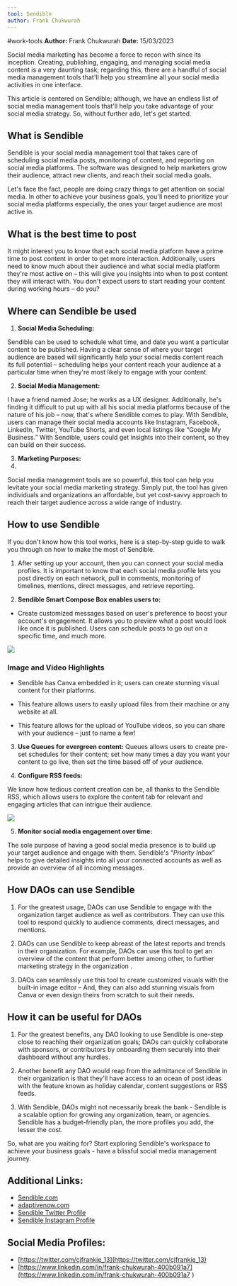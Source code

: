 ```yaml
---
tool: Sendible
author: Frank Chukwurah
---
```

#work-tools
**Author:** Frank Chukwurah 
**Date:** 15/03/2023

Social media marketing has become a force to recon with since its inception. Creating, publishing, engaging, and managing social media content is a very daunting task; regarding this, there are a handful of social media management tools that'll help you streamline all your social media activities in one interface. 

This article is centered on Sendible; although, we have an endless list of social media management tools that'll help you take advantage of your social media strategy. So, without further ado, let's get started. 

## What is Sendible

Sendible is your social media management tool that takes care of scheduling social media posts, monitoring of content, and reporting on social media platforms. The software was designed to help marketers grow their audience, attract new clients, and reach their social media goals. 

Let's face the fact, people are doing crazy things to get attention on social media. In other to achieve your business goals, you'll need to prioritize your social media platforms especially, the ones your target audience are most active in.

## What is the best time to post

It might interest you to know that each social media platform have a prime time 
to post content in order to get more interaction. Additionally, users need to know much about their audience and what social media platform they're most active on – this will give you insights into when to post content they will interact with. You don't expect users to start reading your content during working hours – do you?

## Where can Sendible be used

1. **Social Media Scheduling:**

Sendible can be used to schedule what time, and date you want a particular content to be published. Having a clear sense of where your target audience are based will significantly help your social media content reach its full potential – scheduling helps your content reach your audience at a particular time when they're most likely to engage with your content.

2. **Social Media Management:**

I have a friend named Jose; he works as a UX designer. Additionally, he's finding it difficult to put up with all his social media platforms because of the nature of his job – now, that's where Sendible comes to play. With Sendible, users can manage their social media accounts like Instagram, Facebook, LinkedIn, Twitter, YouTube Shorts, and even local listings like “Google My Business.” With Sendible, users could get insights into their content, so they can build on their success.

3. **Marketing Purposes:**
4. 
Social media management tools are so powerful, this tool can help you levitate your social media marketing strategy. Simply put, the tool has given individuals and organizations an affordable, but yet cost-savvy approach to reach their target audience across a wide range of industry.

## How to use Sendible

If you don't know how this tool works, here is a step-by-step guide to walk you through on how to make the most of Sendible. 

1. After setting up your account, then you can connect your social media profiles. It is important to know that each social media profile lets you post directly on each network, pull in comments, monitoring of timelines, mentions, direct messages, and retrieve reporting. 

2. **Sendible Smart Compose Box enables users to:**
*  Create customized messages based on user's  preference to boost your account's engagement. It allows you to preview what a post would look like once it is published. Users can schedule posts to go out on a specific time, and much more. 

![](https://i.imgur.com/m0A9uBO.jpg)

### Image and Video Highlights

* Sendible has Canva embedded in it; users can create stunning visual content for their platforms.

* This feature allows users to easily upload files from their machine or any website at all.

* This feature allows for the upload of YouTube videos, so you can share with your audience – just to name a few!

3. **Use Queues for evergreen content:**
Queues allows users to create pre-set schedules for their content; set how many times a day you want your content to go live, then set the time based off of your audience. 

4. **Configure RSS feeds:**

We know how tedious content creation can be, all thanks to the Sendible RSS, which allows users to explore the content tab for relevant and engaging articles that can intrigue their audience.

![](https://i.imgur.com/yq6Q3NR.jpg)


5. **Monitor social media engagement over time:**

The sole purpose of having a good social media presence is to build up your target audience and engage with them. Sendible's “*Priority Inbox*” helps to give detailed insights into all your connected accounts as well as provide an overview of all incoming messages.


## How DAOs can use Sendible

1. For the greatest usage, DAOs can use Sendible to engage with the organization target audience as well as contributors. They can use this tool to respond quickly to audience comments, direct messages, and mentions. 

2. DAOs can use Sendible to keep abreast of the latest reports and trends in their organization. For example, DAOs can use this tool to get an overview of the content that perform better among other, to further marketing strategy in the organization .

3. DAOs can seamlessly use this tool to create customized visuals with the built-in image editor – And, they can also add stunning visuals from Canva or even design theirs from scratch to suit their needs. 

## How it can be useful for DAOs

1. For the greatest benefits, any DAO looking to use Sendible is one-step close to reaching their organization goals; DAOs can quickly collaborate with sponsors, or contributors by onboarding them securely into their dashboard without any hurdles.

2. Another benefit any DAO would reap from the admittance of Sendible in their organization is that they'll have access to an ocean of post ideas with the feature known as holiday calendar, content suggestions or RSS feeds. 

3. With Sendible, DAOs might not necessarily break the bank - Sendible is a scalable option for growing any organization, team, or agencies. Sendible has a budget-friendly plan, the more profiles you add, the lesser the cost.

So, what are you waiting for? Start exploring Sendible's workspace to achieve your business goals - have a blissful social media management journey.

## Additional Links:

* [Sendible.com](https://tinyurl.com/2p9e57fw)
* [adaptivenow.com](https://tinyurl.com/yc2wpamh)
* [Sendible Twitter Profile](https://tinyurl.com/24ac5bbe)
* [Sendible Instagram Profile ](https://tinyurl.com/4h75se6w)

## Social Media Profiles:
* [https://twitter.com/cjfrankie_13](https://twitter.com/cjfrankie_13)
* [https://www.linkedin.com/in/frank-chukwurah-400b091a7](https://www.linkedin.com/in/frank-chukwurah-400b091a7 )